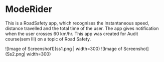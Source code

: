 # ModeRider

This is a RoadSafety app, which recognises the Instantaneous speed, distance travelled and the total time of the user. The app gives notification when the user crosses 60 km/hr. This app was created for Audit course(sem III) on a topic of Road Safety.

![Image of Screenshot1](ss1.png | width=300)
![Image of Screenshot](Ss2.png| width=300)

